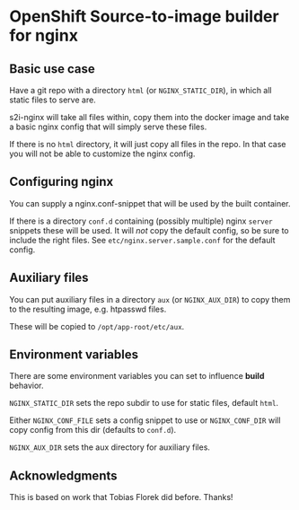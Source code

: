 # OpenShift Source-to-image builder for nginx

## Basic use case

Have a git repo with a directory `html` (or `NGINX_STATIC_DIR`), in which all
static files to serve are.

s2i-nginx will take all files within, copy them into the docker image and take
a basic nginx config that will simply serve these files.

If there is no `html` directory, it will just copy all files in the repo.
In that case you will not be able to customize the nginx config.


## Configuring nginx

You can supply a nginx.conf-snippet that will be used by the built container.

If there is a directory `conf.d` containing (possibly multiple) nginx `server`
snippets these will be used.  It will _not_ copy the default  config, so be
sure to include the right files. See `etc/nginx.server.sample.conf` for the
default config.


## Auxiliary files

You can put auxiliary files in a directory `aux` (or `NGINX_AUX_DIR`) to copy
them to the resulting image, e.g. htpasswd files.

These will be copied to `/opt/app-root/etc/aux`.


## Environment variables

There are some environment variables you can set to influence **build** behavior.

`NGINX_STATIC_DIR` sets the repo subdir to use for static files, default
`html`.

Either `NGINX_CONF_FILE` sets a config snippet to use or `NGINX_CONF_DIR`
will copy config from this dir (defaults to `conf.d`).

`NGINX_AUX_DIR` sets the aux directory for auxiliary files.

## Acknowledgments

This is based on work that Tobias Florek did before. Thanks!
